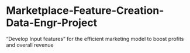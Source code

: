 # Marketplace-Feature-Creation-Data-Engr-Project
“Develop Input features” for the efficient marketing model to boost profits and overall revenue
